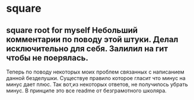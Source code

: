 # square
square root for myself
Небольший комментарии по поводу этой штуки. Делал исключительно для себя. 
Залилил на гит чтобы не поерялась.
-------------------------------------------------------------------------
Теперь по поводу некоторых моих проблем связанных с написанием данной безделушки.
Существуе правило которое гласит что минус на минус дает плюс. Так вот,из некоторых ответов, не получилось убрать минус.
В принципе это все readme от безграмотного школяра.
